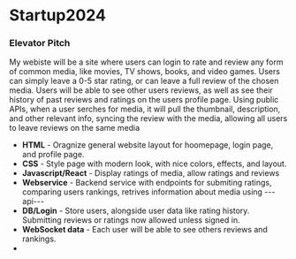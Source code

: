 # Startup2024


### Elevator Pitch
My webiste will be a site where users can login to rate and review any form of common media, like movies, TV shows, books, and video games. Users can simply leave a 0-5 star rating, or can leave a full review of the chosen media. Users will be able to see other users reviews, as well as see their history of past reviews and ratings on the users profile page. Using public APIs, when a user serches for media, it will pull the thumbnail, description, and other relevant info, syncing the review with the media, allowing all users to leave reviews on the same media


- **HTML** - Oragnize general website layout for hoomepage, login page, and profile page.
- **CSS** - Style page with modern look, with nice colors, effects, and layout.
- **Javascript/React** - Display ratings of media, allow ratings and reviews
- **Webservice** - Backend service with endpoints for submiting ratings, comparing users rankings, retrives information about media using ---api---
- **DB/Login** - Store users, alongside user data like rating history. Submitting reviews or ratings now allowed unless signed in.
- **WebSocket data** - Each user will be able to see others reviews and rankings.
- 
